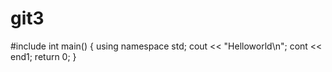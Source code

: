 # git3
#include <iostream>
int main()
{
using namespace std;
cout << "Helloworld\n";
cont << end1;
return 0;
}
